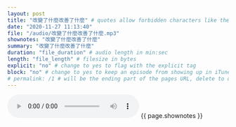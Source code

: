 ```yaml
---
layout: post
title: "改變了什麼改善了什麼" # quotes allow forbidden characters like the colon
date: "2020-11-27 11:13:40"
file: "/audio/改變了什麼改善了什麼.mp3"
shownotes: "改變了什麼改善了什麼"
summary: "改變了什麼改善了什麼"
duration: "file_duration" # audio length in min:sec
length: "file_length" # filesize in bytes
explicit: "no" # change to yes to flag with the explicit tag
block: "no" # change to yes to keep an episode from showing up in iTunes
# permalink: /1 # will be the ending part of the pages URL, delete to default to the title
---
```


<audio controls>
<source src="{{site.url}}{{site.baseurl}}{{ page.file }}" type="audio/x-mp3">
Your browser does not support the audio element.
</audio>
{{ page.shownotes }}
